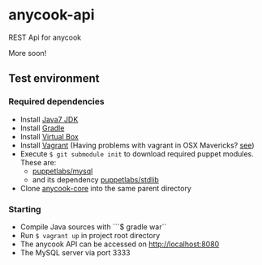 anycook-api
===========

REST Api for anycook 

More soon!

## Test environment
### Required dependencies
- Install [Java7 JDK](http://www.oracle.com/technetwork/java/javase/downloads/jdk7-downloads-1880260.html)
- Install [Gradle](http://www.gradle.org/)
- Install [Virtual Box](https://www.virtualbox.org/)
- Install [Vagrant](http://www.vagrantup.com/) (Having problems with vagrant in OSX Mavericks? [see](http://www.asquera.de/development/2013/06/20/vagrant-on-mavericks/))
- Execute ```$ git submodule init``` to download required puppet modules. These are:
  - [puppetlabs/mysql](https://forge.puppetlabs.com/puppetlabs/mysql)
  - and its dependency [puppetlabs/stdlib](https://forge.puppetlabs.com/puppetlabs/stdlib)
- Clone [anycook-core](https://github.com/anycook/anycook-core) into the same parent directory


### Starting
- Compile Java sources with ```$ gradle war``
- Run ```$ vagrant up``` in project root directory
- The anycook API can be accessed on [http://localhost:8080](http://localhost:8080)
- The MySQL server via port 3333

